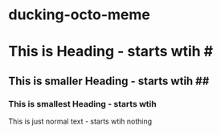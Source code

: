 ducking-octo-meme
=================

# This is Heading - starts wtih \#

## This is smaller Heading - starts wtih \##

### This is smallest Heading - starts wtih ###

This is just normal text - starts wtih nothing
